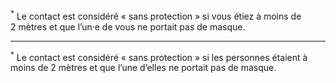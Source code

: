<sup>*</sup> Le contact est considéré « sans protection » si vous étiez à moins de 2 mètres et que l’un·e de vous ne portait pas de masque.

---

<sup>*</sup> Le contact est considéré « sans protection » si les personnes étaient à moins de 2 mètres et que l’une d’elles ne portait pas de masque.
